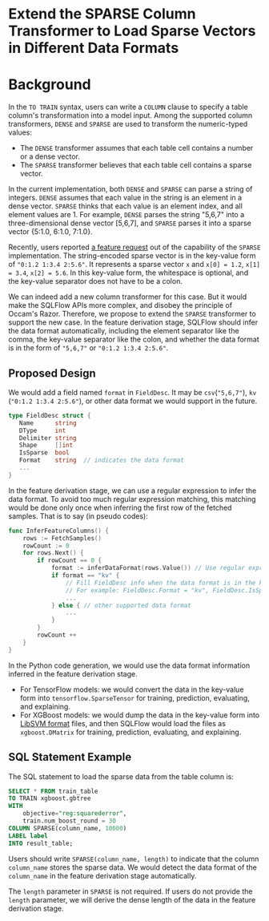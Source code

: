 # Extend the SPARSE Column Transformer to Load Sparse Vectors in Different Data Formats

# Background

In the `TO TRAIN` syntax, users can write a `COLUMN` clause to specify a table column's transformation into a model input.  Among the supported column transformers, `DENSE` and `SPARSE` are used to transform the numeric-typed values:

- The `DENSE` transformer assumes that each table cell contains a number or a dense vector.
- The `SPARSE` transformer believes that each table cell contains a sparse vector.

In the current implementation, both `DENSE` and `SPARSE` can parse a string of integers.  `DENSE` assumes that each value in the string is an element in a dense vector.  `SPARSE` thinks that each value is an element index, and all element values are 1.  For example, `DENSE` parses the string "5,6,7" into a three-dimensional dense vector [5,6,7], and `SPARSE` parses it into a sparse vector {5:1.0, 6:1.0, 7:1.0}.

Recently, users reported [a feature request](https://github.com/sql-machine-learning/sqlflow/issues/2323) out of the capability of the `SPARSE` implementation. The string-encoded sparse vector is in the key-value form of `"0:1.2 1:3.4 2:5.6"`. It represents a sparse vector `x` and `x[0] = 1.2`, `x[1] = 3.4`, `x[2] = 5.6`. In this key-value form, the whitespace is optional, and the key-value separator does not have to be a colon.

We can indeed add a new column transformer for this case. But it would make the SQLFlow APIs more complex, and disobey the principle of Occam's Razor. Therefore, we propose to extend the `SPARSE` transformer to support the new case. In the feature derivation stage, SQLFlow should infer the data format automatically, including the element separator like the comma, the key-value separator like the colon, and whether the data format is in the form of `"5,6,7"` or `"0:1.2 1:3.4 2:5.6"`.

## Proposed Design

We would add a field named `format` in `FieldDesc`. It may be `csv`(`"5,6,7"`), `kv` (`"0:1.2 1:3.4 2:5.6"`), or other data format we would support in the future.

```go
type FieldDesc struct {
   Name      string
   DType     int
   Delimiter string
   Shape     []int
   IsSparse  bool
   Format    string  // indicates the data format
   ...
}
```

In the feature derivation stage, we can use a regular expression to infer the data format. To avoid too much regular expression matching, this matching would be done only once when inferring the first row of the fetched samples. That is to say (in pseudo codes):

```go
func InferFeatureColumns() {
    rows := FetchSamples()
    rowCount := 0
    for rows.Next() {
        if rowCount == 0 {
            format := inferDataFormat(rows.Value()) // Use regular expression to infer the data format
            if format == "kv" {
                // Fill FieldDesc info when the data format is in the key-value form
                // For example: FieldDesc.Format = "kv", FieldDesc.IsSparse = true, etc.
                ...
            } else { // other supported data format
                ...
            }
        }
        rowCount ++
    }
}
```

In the Python code generation, we would use the data format information inferred in the feature derivation stage.

- For TensorFlow models: we would convert the data in the key-value form into `tensorflow.SparseTensor` for training, prediction, evaluating, and explaining.
- For XGBoost models: we would dump the data in the key-value form into [LibSVM format](https://xgboost.readthedocs.io/en/latest/tutorials/input_format.html) files, and then SQLFlow would load the files as `xgboost.DMatrix` for training, prediction, evaluating, and explaining.

## SQL Statement Example

The SQL statement to load the sparse data from the table column is:

```sql
SELECT * FROM train_table
TO TRAIN xgboost.gbtree
WITH
    objective="reg:squarederror",
    train.num_boost_round = 30
COLUMN SPARSE(column_name, 10000)
LABEL label
INTO result_table;
```

Users should write `SPARSE(column_name, length)` to indicate that the column `column_name` stores the sparse data. We would detect the data format of the `column_name` in the feature derivation stage automatically.

The `length` parameter in `SPARSE` is not required. If users do not provide the `length` parameter, we will derive the dense length of the data in the feature derivation stage.
